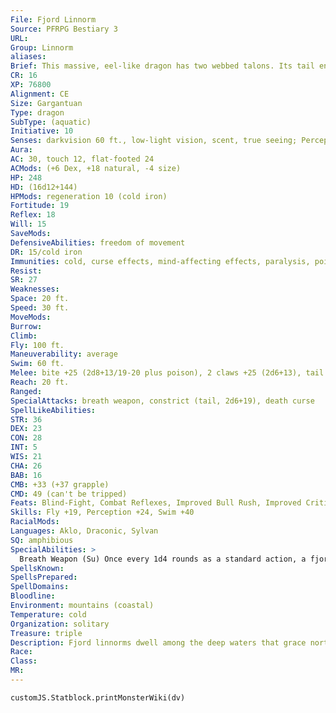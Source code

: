 ```yaml
---
File: Fjord Linnorm
Source: PFRPG Bestiary 3
URL: 
Group: Linnorm
aliases: 
Brief: This massive, eel-like dragon has two webbed talons. Its tail ends in large and powerful-looking flukes.
CR: 16
XP: 76800
Alignment: CE
Size: Gargantuan
Type: dragon
SubType: (aquatic)
Initiative: 10
Senses: darkvision 60 ft., low-light vision, scent, true seeing; Perception +24
Aura: 
AC: 30, touch 12, flat-footed 24
ACMods: (+6 Dex, +18 natural, -4 size)
HP: 248
HD: (16d12+144)
HPMods: regeneration 10 (cold iron)
Fortitude: 19
Reflex: 18
Will: 15
SaveMods: 
DefensiveAbilities: freedom of movement
DR: 15/cold iron
Immunities: cold, curse effects, mind-affecting effects, paralysis, poison, sleep
Resist: 
SR: 27
Weaknesses: 
Space: 20 ft.
Speed: 30 ft.
MoveMods: 
Burrow: 
Climb: 
Fly: 100 ft.
Maneuverability: average
Swim: 60 ft.
Melee: bite +25 (2d8+13/19-20 plus poison), 2 claws +25 (2d6+13), tail +20 (2d6+6 plus grab)
Reach: 20 ft.
Ranged: 
SpecialAttacks: breath weapon, constrict (tail, 2d6+19), death curse
SpellLikeAbilities: 
STR: 36
DEX: 23
CON: 28
INT: 5
WIS: 21
CHA: 26
BAB: 16
CMB: +33 (+37 grapple)
CMD: 49 (can't be tripped)
Feats: Blind-Fight, Combat Reflexes, Improved Bull Rush, Improved Critical (bite), Improved Initiative, Lightning Reflexes, Power Attack, Vital Strike
Skills: Fly +19, Perception +24, Swim +40
RacialMods: 
Languages: Aklo, Draconic, Sylvan
SQ: amphibious
SpecialAbilities: >
  Breath Weapon (Su) Once every 1d4 rounds as a standard action, a fjord linnorm can expel a 120-foot line of icy fluid, dealing 16d8 points of cold damage to all creatures struck (Reflex DC 27 for half damage). The freezing liquid quickly hardens to sheets of ice, causing any creature that takes damage to move at only half its normal speed for 1d4 rounds. A DC 27 Strength check made as a full-round action allows a character to break free of the ice before this duration expires. The save DC and Strength check DC are Constitution-based.  Death Curse (Su) Curse of Drowning: save Will DC 26; effect creature can never gain the benefit of water breathing, and if it possesses this ability, loses it as long as it suffers the curse. In addition, the creature can hold its breath only half as long as normal, and whenever the cursed creature holds its breath, it functions as if sickened.  Poison (Ex) Bite-injury; save Fort DC 27; frequency 1/round for 10 rounds; effect 3d6 cold damage and 1d6 Con drain; cure 2 consecutive saves.
SpellsKnown: 
SpellsPrepared: 
SpellDomains: 
Bloodline: 
Environment: mountains (coastal)
Temperature: cold
Organization: solitary
Treasure: triple
Description: Fjord linnorms dwell among the deep waters that grace northern coastlines where fingers of land create complex rivulets, venturing out to sea to feed on sharks and whales when they cannot find settlements or traveling caravans to savage. As their favored haunts often overlap with coastal trade routes, regions known to be within the territory of a fjord linnorm are often avoided by ships. Fjord linnorms are not particularly adept at capsizing ships, as are some other large aquatic monsters, but one might argue that such tactics are unnecessary for a creature the size and power of a fjord linnorm in the first place.  Both the curse and poison of a fjord linnorm are extremely dangerous for those who frequent the waterways of the north. The fjord linnorm's curse is particularly devastating to aquatic creatures, and such beings are careful to avoid any possible conflict with such linnorms.  A fjord linnorm is 60 feet long and weighs just over 10,000 pounds.
Race: 
Class: 
MR: 
---
```

```dataviewjs
customJS.Statblock.printMonsterWiki(dv)
```

